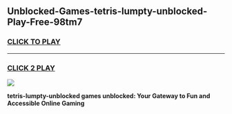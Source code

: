 
## Unblocked-Games-tetris-lumpty-unblocked-Play-Free-98tm7
<h3>
<a href="https://premium76.site?title=tetris-lumpty-unblocked&ref=18A1">CLICK TO PLAY</a></h3>
<hr>

<h3>
<a href="https://premium76.site?title=tetris-lumpty-unblocked&ref=18A1">CLICK 2 PLAY</a>
  
</h3>

<a href="https://premium76.site?title=tetris-lumpty-unblocked&ref=18A1"><img src="https://clearcache.store/games.png"></a>


**tetris-lumpty-unblocked games unblocked: Your Gateway to Fun and Accessible Online Gaming**
